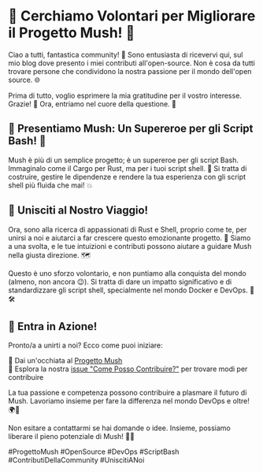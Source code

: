 # 🚀 Cerchiamo Volontari per Migliorare il Progetto Mush! 🌟

Ciao a tutti, fantastica community! 👋 Sono entusiasta di ricevervi qui, sul mio blog dove presento i miei contributi all'open-source. Non è cosa da tutti trovare persone che condividono la nostra passione per il mondo dell'open source. 🌐

Prima di tutto, voglio esprimere la mia gratitudine per il vostro interesse. Grazie! 🙏 Ora, entriamo nel cuore della questione. 🚀

## 🌈 Presentiamo Mush: Un Supereroe per gli Script Bash! 💪

Mush è più di un semplice progetto; è un supereroe per gli script Bash. Immaginalo come il Cargo per Rust, ma per i tuoi script shell. 🦀 Si tratta di costruire, gestire le dipendenze e rendere la tua esperienza con gli script shell più fluida che mai! 💥

## 🤝 Unisciti al Nostro Viaggio!

Ora, sono alla ricerca di appassionati di Rust e Shell, proprio come te, per unirsi a noi e aiutarci a far crescere questo emozionante progetto. 🌱 Siamo a una svolta, e le tue intuizioni e contributi possono aiutare a guidare Mush nella giusta direzione. 🗺️

Questo è uno sforzo volontario, e non puntiamo alla conquista del mondo (almeno, non ancora 😉). Si tratta di dare un impatto significativo e di standardizzare gli script shell, specialmente nel mondo Docker e DevOps. 🐳🛠️

## 📌 Entra in Azione!

Pronto/a a unirti a noi? Ecco come puoi iniziare:

🌟 Dai un'occhiata al [Progetto Mush]([link-del-progetto](https://github.com/javanile/mush))  
🐛 Esplora la nostra [issue "Come Posso Contribuire?"]([link-all'issue](https://github.com/javanile/mush/issues/4)) per trovare modi per contribuire

La tua passione e competenza possono contribuire a plasmare il futuro di Mush. Lavoriamo insieme per fare la differenza nel mondo DevOps e oltre! 🌍💫

Non esitare a contattarmi se hai domande o idee. Insieme, possiamo liberare il pieno potenziale di Mush! 🚀🍄

#ProgettoMush #OpenSource #DevOps #ScriptBash #ContributiDellaCommunity #UniscitiANoi
